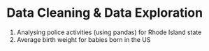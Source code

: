 # Data Cleaning & Data Exploration

1. Analysing police activities (using pandas) for Rhode Island state
2. Average birth weight for babies born in the US
